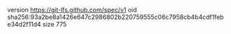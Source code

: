 version https://git-lfs.github.com/spec/v1
oid sha256:93a2be8a1426e647c2986802b220759555c06c7958cb4b4cdf1febe34d2f11d4
size 775
